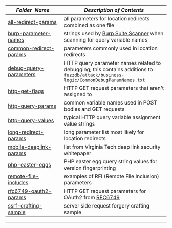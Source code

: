 |&nbsp;&nbsp;&nbsp;&nbsp;&nbsp;&nbsp;_Folder&nbsp;&nbsp;Name_&nbsp;&nbsp;&nbsp;&nbsp;&nbsp;&nbsp;| _Description of Contents_
|:--------------------|--------------------------------------------------------------------------------------------------------------------------------------------------------
| [all-redirect-params](all-redirect-params.txt) |  all parameters for location redirects combined as one file 
| [burp-parameter-names](burp-parameter-names.txt) |  strings used by [Burp Suite Scanner](https://portswigger.net/burp) when scanning for query variable names 
| [common-redirect-params](common-redirect-params.txt) |  parameters commonly used in location redirects 
| [debug-query-parameters](debug-query-parameters.txt) |  HTTP query parameter names related to debugging; this contains additions to `fuzzdb/attack/business-logic/CommonDebugParamNames.txt`
| [http-get-flags](http-get-flags.txt) |  HTTP GET request parameters that aren't assigned to 
| [http-query-params](http-query-params.txt) |  common variable names used in POST bodies and GET requests 
| [http-query-values](http-query-values.txt) |  typical HTTP query variable assignment value strings 
| [long-redirect-params](long-redirect-params.txt) |  long parameter list most likely for location redirects 
| [mobile-deeplink-params](mobile-deeplink-params.txt) |  list from Virginia Tech deep link security whitepaper 
| [php-easter-eggs](php-easter-eggs.txt) |  PHP easter egg query string values for version fingerprinting 
| [remote-file-includes](remote-file-includes.txt) |  examples of RFI (Remote File Inclusion) parameters 
| [rfc6749-oauth2-params](rfc6749-oauth2-params.txt) |  HTTP GET request parameters for OAuth2 from [RFC6749](https://tools.ietf.org/html/rfc6749) 
| [ssrf-crafting-sample](ssrf-crafting-sample.txt) |  server side request forgery crafting sample 

* * *

